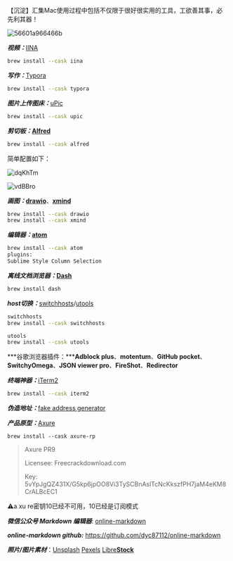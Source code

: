 【沉淀】汇集Mac使用过程中包括不仅限于很好很实用的工具，工欲善其事，必先利其器！

![56601a966466b](https://cdn.jsdelivr.net/gh/haoyutc/cos@main/uPic/20210609/56601a966466b.jpg)



***视频：***[IINA](https://iina.io/)

```bash
brew install --cask iina
```



***写作：***[Typora](https://typora.io/)

```bash
brew install --cask typora
```



***图片上传图床：***[uPic](https://github.com/gee1k/uPic)

```bash
brew install --cask upic
```



***剪切板：*****[Alfred](https://macwk.com/soft/alfred-4)**

```bash
brew install --cask alfred
```



简单配置如下：

![dqKhTm](https://cdn.jsdelivr.net/gh/haoyutc/cos@main/uPic/20210609/dqKhTm.png)

![vdBBro](https://cdn.jsdelivr.net/gh/haoyutc/cos@main/uPic/20210609/vdBBro.png)



***画图：*****[drawio](https://www.diagrams.net/)**、**[xmind](https://www.xmind.cn/)**

```bash
brew install --cask drawio
brew install --cask xmind
```



***编辑器：*****[atom](https://atom.io/)**

```bash
brew install --cask atom
plugins:
Sublime Style Column Selection
```



***离线文档浏览器：*****[Dash](https://kapeli.com/dash)**

```bash
brew install dash
```



***host切换：***[switchhosts](https://oldj.github.io/SwitchHosts/)/[utools](https://u.tools/index.html)

```bash
switchhosts
brew install --cask switchhosts

utools
brew install --cask utools
```





***谷歌浏览器插件：*****Adblock plus**、**motentum**、**GitHub pocket**、**SwitchyOmega**、**JSON viewer pro**、**FireShot**、**Redirector**



***终端神器：***[iTerm2](https://vincef0ng.cn/post/iterm2-for-mac-tutorial/) 

```bash
brew install --cask iterm2
```



[iTerm2]: https://vincef0ng.cn/post/iterm2-for-mac-tutorial/	"iTerm2 + Oh My Zsh 配置 MacOS 超级终端"



***伪造地址：***[fake address generator](https://www.fakeaddressgenerator.com/ )

[fake address generator]: https://www.fakeaddressgenerator.com/	"如何伪造你想要的地址？"



***产品原型：***[Axure](https://www.axure.com/)

```shell
brew install --cask axure-rp
```

> Axure PR9
>
> Licensee:
> Freecrackdownload.com
>
> Key:
> 5vYpJgQZ431X/G5kp6jpOO8Vi3TySCBnAslTcNcKkszfPH7jaM4eKM8CrALBcEC1

⚠️a xu re密钥10已经不可用，10已经是订阅模式



***微信公众号 Markdown 编辑器***: [online-markdown](https://md.openwrite.cn/)

***online-markdown github:***  https://github.com/dyc87112/online-markdown



***照片/图片素材***：[Unsplash](https://unsplash.com/)	[Pexels](https://www.pexels.com/)	[Libre**Stock**](https://librestock.com/)

